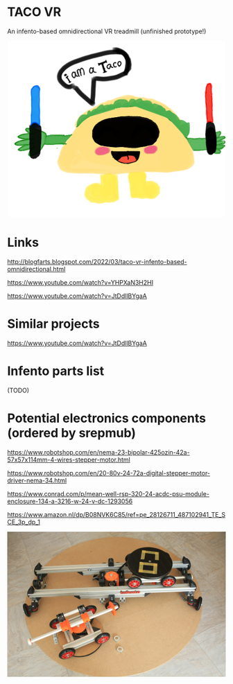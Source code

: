 # TACO VR
An infento-based omnidirectional VR treadmill (unfinished prototype!)

![Screenshot](logo.png)

# Links

http://blogfarts.blogspot.com/2022/03/taco-vr-infento-based-omnidirectional.html

https://www.youtube.com/watch?v=YHPXaN3H2HI

https://www.youtube.com/watch?v=JtDdllBYgaA

# Similar projects

https://www.youtube.com/watch?v=JtDdllBYgaA

# Infento parts list

(TODO)

# Potential electronics components (ordered by srepmub)

https://www.robotshop.com/en/nema-23-bipolar-425ozin-42a-57x57x114mm-4-wires-stepper-motor.html

https://www.robotshop.com/en/20-80v-24-72a-digital-stepper-motor-driver-nema-34.html

https://www.conrad.com/p/mean-well-rsp-320-24-acdc-psu-module-enclosure-134-a-3216-w-24-v-dc-1293056

https://www.amazon.nl/dp/B08NVK6C85/ref=pe_28126711_487102941_TE_SCE_3p_dp_1

![Screenshot](taco.jpg)
